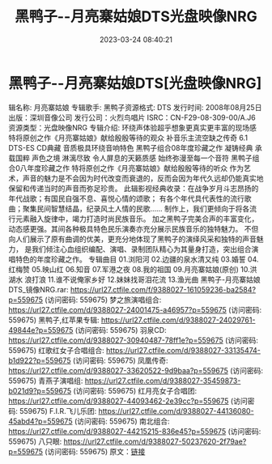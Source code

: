 ﻿---
title: 黑鸭子--月亮寨姑娘DTS光盘映像NRG
date: 2023-03-24 08:40:21
categories: 原版DTS
tags: 华语中文
---
# 黑鸭子--月亮寨姑娘DTS[光盘映像NRG]

辑名称: 月亮寨姑娘
专辑歌手: 黑鸭子资源格式: DTS
发行时间: 2008年08月25日
出版：深圳音像公司
发行公司：火烈鸟唱片
ISRC：CN-F29-08-309-00/A.J6
资源类型：光盘映像NRG
专辑介绍:
环绕声体验超乎想象更真实更丰富的现场感
特将原创之作《月亮寨姑娘》献给殷殷等待的观众
补音乐主流空缺之传奇 6.1 DTS-ES CD典藏 音质极具环绕音响特色
黑鸭子组合08年度珍藏之作
凝铸经典 承载国粹 声色之境 淋漓尽致
令人屏息的天籁质感 始终弥漫至每一个音符
黑鸭子组合0八年度珍藏之作 特将原创之作《月亮寨姑娘》献给殷殷等待的听众
作为艺术，声音的魅力是不会因为时代改变而衰退的，反而会因为年代久远却仍能真实地保留和传递当时的声音而弥足珍贵。
此辑影视经典收录：在战争岁月斗志昂扬的年代战歌；有国民自强不息、喜悦心情的颂歌；
有各个年代具代表性的流行歌曲；聚集民间智慧结晶，纪录风土人情的民歌……
制作上，我们更倾向于将各流行元素融入旋律中，竭力打造时尚民族音乐。
加之黑鸭子完美合声的丰富变化，动态感更强。其间各种极具特色民乐演奏亦充分展示民族音乐的独特魅力。
不但向人们展示了原有曲调的优美，更充分地体现了黑鸭子的演绎风采和独特的声音魅力，
是我们倾注心血组织编配、演唱、录制团队精心为其量身打造，突出组合演唱特色的年度珍藏之作。
专辑曲目
01.浏阳河
02.边疆的泉水清又纯
03.婚誓
04.红梅赞
05.映山红
06.知音
07.军港之夜
08.我的祖国
09.月亮寨姑娘(原创)
10.洪湖水 浪打浪
11.谁不说俺家乡好
12.妹妹找哥泪花流
13.渔光曲
黑鸭子-月亮寨姑娘DTS_镜像NRG.rar: https://url27.ctfile.com/f/9388027-161059236-ba2584?p=559675
(访问密码: 559675)
梦之旅演唱组合: https://url27.ctfile.com/d/9388027-24001475-a46957?p=559675
(访问密码: 559675)
黑鸭子,红苹果专辑: https://url27.ctfile.com/d/9388027-24029761-49844e?p=559675
(访问密码: 559675)
羽泉CD: https://url27.ctfile.com/d/9388027-30940487-78ff1e?p=559675
(访问密码: 559675)
红歌红女子合唱组合: https://url27.ctfile.com/d/9388027-33135474-b1d922?p=559675
(访问密码: 559675)
凤凰传奇: https://url27.ctfile.com/d/9388027-33620522-9d9baa?p=559675
(访问密码: 559675)
青燕子演唱组: https://url27.ctfile.com/d/9388027-35459873-b021d9?p=559675
(访问密码: 559675)
红月亮女子合唱团: https://url27.ctfile.com/d/9388027-44093462-2e39cc?p=559675
(访问密码: 559675)
F.I.R.飞儿乐团: https://url27.ctfile.com/d/9388027-44136080-45abd4?p=559675
(访问密码: 559675)
南北组合: https://url27.ctfile.com/d/9388027-44215215-836e45?p=559675
(访问密码: 559675)
八只眼: https://url27.ctfile.com/d/9388027-50237620-2f79ae?p=559675
(访问密码: 559675)
原文：[链接](https://blog.sina.com.cn/s/blog_1647c7e760103114c.html)